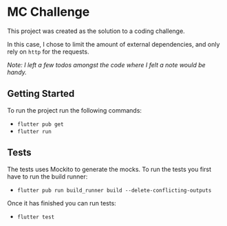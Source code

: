 # MC Challenge

This project was created as the solution to a coding challenge.

In this case, I chose to limit the amount of external dependencies, 
and only rely on `http` for the requests.

_Note: I left a few todos amongst the code where I felt a note would be handy._

## Getting Started

To run the project run the following commands:
-   `flutter pub get`
-   `flutter run`

## Tests

The tests uses Mockito to generate the mocks. To run the tests you first 
have to run the build runner:
-   `flutter pub run build_runner build --delete-conflicting-outputs`

Once it has finished you can run tests:
-   `flutter test`
